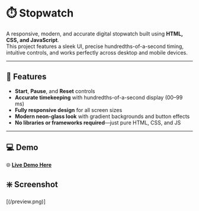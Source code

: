 # ⏱️ Stopwatch

A responsive, modern, and accurate digital stopwatch built using **HTML, CSS, and JavaScript**.  
This project features a sleek UI, precise hundredths-of-a-second timing, intuitive controls, and works perfectly across desktop and mobile devices.

---

## 🚀 Features
- **Start**, **Pause**, and **Reset** controls
- **Accurate timekeeping** with hundredths-of-a-second display (00–99 ms)
- **Fully responsive design** for all screen sizes
- **Modern neon-glass look** with gradient backgrounds and button effects
- **No libraries or frameworks required**—just pure HTML, CSS, and JS

---

## 💻 Demo

🌐 **[Live Demo Here](https://stopwatch-ourdeepak.netlify.app/)**  

## ❇️ Screenshot
[(/preview.png)]

